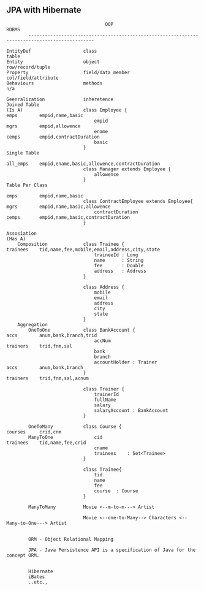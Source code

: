 JPA with Hibernate
----------------------------------------------------

                                        OOP                                 RDBMS   
            ----------------------------------------------------------------------------------------------

    EntityDef                   class                                   table
    Entity                      object                                  row/record/tuple
    Property                    field/data member                       col/field/attribute
    Behaviours                  methods                                 n/a

    Geenralization              inheretence                             Joined Table
    (Is A)                      class Employee {                        emps        empid,name,basic
                                    empid                               mgrs        empid,allowence
                                    ename                               cemps       empid,contractDuration
                                    basic
                                }                                       Single Table
                                                                        all_emps    empid,ename,basic,allowence,contractDuration
                                class Manager extends Employee {
                                    allowence
                                }                                       Table Per Class
                                                                          emps        empid,name,basic      
                                class ContractEmployee extends Employee{  mgrs        empid,name,basic,allowence
                                    contractDuration                      cemps       empid,name,basic,contractDuration
                                }

    Assosiation
    (Has A)
        Composition             class Trainee {                         trainees    tid,name,fee,mobile,email,address,city,state
                                    traineeId : Long
                                    name      : String
                                    fee       : Double
                                    address   : Address
                                }

                                class Address {
                                    mobile
                                    email
                                    address
                                    city
                                    state
                                }
        Aggregation
            OneToOne            class BankAccount {                             accs        anum,bank,branch,trid
                                    accNum                                      trainers    trid,fnm,sal
                                    bank
                                    branch
                                    accountHolder : Trainer                     accs        anum,bank,branch
                                }                                               trainers    trid,fnm,sal,acnum

                                class Trainer {
                                    trainerId
                                    fullName
                                    salary
                                    salaryAccount : BankAccount
                                }

            OneToMany           class Course {                                  courses     crid,cnm
            ManyToOne               cid                                         trainees    tid,name,fee,crid
                                    cname
                                    trainees    : Set<Trainee>
                                }

                                class Trainee{
                                    tid
                                    name
                                    fee
                                    course  : Course
                                }
            
            ManyToMany          Movie <--m-to-m---> Artist

                                Movie <--one-to-Many--> Characters <--Many-to-One---> Artist


            ORM - Object Relational Mapping

            JPA - Java Persistence API is a specification of Java for the concept ORM.

            
            Hibernate
            iBates
            ..etc.,